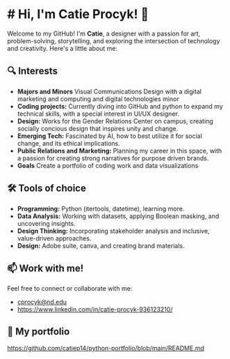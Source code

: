 # # Hi, I'm Catie Procyk! 👋

Welcome to my GitHub! I'm **Catie**, a designer with a passion for art, problem-solving, storytelling, and exploring the intersection of technology and creativity. Here's a little about me:

## 🔍 Interests
- **Majors and Minors** Visual Communications Design with a digital marketing and computing and digital technologies minor 
- **Coding projects:** Currently diving into GitHub and python to expand my technical skills, with a special interest in UI/UX designer.
- **Design:** Works for the Gender Relations Center on campus, creating socially concious design that inspires unity and change. 
- **Emerging Tech:** Fascinated by AI, how to best utilize it for social change, and its ethical implications.
- **Public Relations and Marketing:** Planning my career in this space, with a passion for creating strong narratives for purpose driven brands.
- **Goals** Create a portfolio of coding work and data visualizations

## 🛠️ Tools of choice
- **Programming:** Python (itertools, datetime), learning more.
- **Data Analysis:** Working with datasets, applying Boolean masking, and uncovering insights.
- **Design Thinking:** Incorporating stakeholder analysis and inclusive, value-driven approaches.
- **Design:** Adobe suite, canva, and creating brand materials.

## 📫 Work with me!
Feel free to connect or collaborate with me: 
- cprocyk@nd.edu
- https://www.linkedin.com/in/catie-procyk-936123210/

## 💙 My portfolio 
https://github.com/catiep14/python-portfolio/blob/main/README.md 
